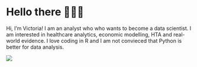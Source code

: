 # Hello there 👩🏻‍💻

Hi, I’m Victoria! I am an analyst who who wants to become a data scientist. I am interested in healthcare analytics, economic modelling, HTA and real-world evidence. I love coding in R and I am not convieced that Python is better for data analysis. 

<!---
vikachooo/vikachooo is a ✨ special ✨ repository because its `README.md` (this file) appears on your GitHub profile.
You can click the Preview link to take a look at your changes.
--->

![](https://media.giphy.com/media/v1.Y2lkPTc5MGI3NjExbDRndnQyMnhmbTNsaWF1b3Y1dHg3djZmMDEzcG8wanRueTlpaGdwYSZlcD12MV9pbnRlcm5hbF9naWZfYnlfaWQmY3Q9Zw/l0HlLMeBgzK2UuHVS/giphy.gif)
